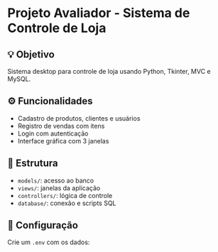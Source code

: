 # Projeto Avaliador - Sistema de Controle de Loja

## 💡 Objetivo
Sistema desktop para controle de loja usando Python, Tkinter, MVC e MySQL.

## ⚙️ Funcionalidades
- Cadastro de produtos, clientes e usuários
- Registro de vendas com itens
- Login com autenticação
- Interface gráfica com 3 janelas

## 🧱 Estrutura
- `models/`: acesso ao banco
- `views/`: janelas da aplicação
- `controllers/`: lógica de controle
- `database/`: conexão e scripts SQL

## 🔐 Configuração
Crie um `.env` com os dados:
